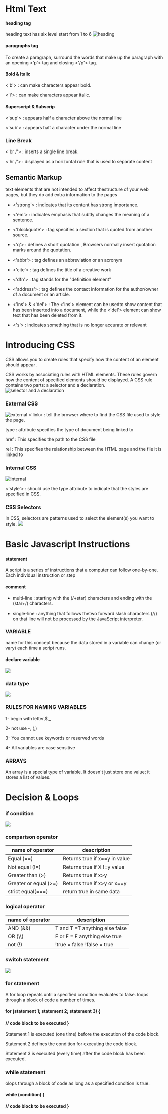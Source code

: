 # Html Text
#### heading tag 
heading text has six level start from 1 to 6
![heading](https://seranking.com/blog/wp-content/uploads/2019/08/Diagrammatic-Representation-of-Heading-Tag-Hierarchy.png)

#### paragraphs tag 
To create a paragraph, surround the words that make up the paragraph with an opening <'p'> tag and closing <'/p'> tag.

#### Bold & Italic
<'b'> : can make characters appear bold.

<'i'> : can make characters appear italic.

#### Superscript & Subscrip
<'sup'> : appears half a character above the normal line

<'sub'> :  appears half a character under the normal line

### Line Break 
<'br /'> : inserts a single line break.

<'hr /'> : displayed as a horizontal rule that is used to separate content

## Semantic Markup
text elements that are not intended to affect thestructure of your web pages, but they do add extra information to the pages

* <'strong'> :  indicates that its content has strong importance.
* <'em'> :  indicates emphasis that subtly changes the meaning of a sentence.

* <'blockquote'> :  tag specifies a section that is quoted from another source.
* <'q'> : defines a short quotation , Browsers normally insert quotation marks around the quotation.
* <'abbr'> : tag defines an abbreviation or an acronym
* <'cite'> : tag defines the title of a creative work
* <'dfn'> : tag stands for the "definition element"
* <'address'> :  tag defines the contact information for the author/owner of a document or an article.
* <'ins'> & <'del'> : The <'ins'> element can be usedto show content that has been inserted into a document, while the <'del'> element can show text that has been deleted from it.

* <'s'> : indicates something that is no longer accurate or relevant

# Introducing CSS
CSS allows you to create rules that specify how the content of an element should appear . 

CSS works by associating rules with HTML elements. These rules govern how the content of specified elements should be displayed. A CSS rule contains two parts: a selector and a declaration.
![ selector and a declaration](https://studentweb.elgin.edu/academic/jbrzezinski7797/CIS%20148/css-syntax.gif)

### External CSS
![external](https://way2tutorial.com/images/external_sheet.png)
<'link> :  tell the browser where to find the CSS file used to style the page. 

type : attribute specifies the type of document being linked to

href : This specifies the path to the CSS file 

rel : This specifies the relationship between the HTML page and the file it is linked to

### Internal CSS
![internal](https://way2tutorial.com/images/internal_sheet.png)

<'style'> : should use the type attribute to indicate that the styles are specified in CSS.

### CSS Selectors 
In CSS, selectors are patterns used to select the element(s) you want to style.
<img src = 'https://pbs.twimg.com/media/EdTVA1CWAAAvVIu.jpg:large' >

# Basic Javascript Instructions
#### statement
A script is a series of instructions that a computer can follow one-by-one. Each individual instruction or step   

#### comment
* multi-line :  starting with the (/+star) characters and ending with the (star+/) characters.

* single-line : anything that follows thetwo forward slash characters (//) on that line will not be processed by the JavaScript interpreter.

### VARIABLE
name for this concept because the data stored in a variable can change (or vary) each time a script runs. 

#### declare variable 
<img src = 'https://image.slidesharecdn.com/javascript-121025014225-phpapp01/95/javascript-by-geetanjali-23-638.jpg?cb=1353989343'>

### data type
<img src = 'https://allma.si/blog/wp-content/uploads/2020/10/data-type-in-javascript.png'>

### RULES FOR NAMING VARIABLES
1- begin with letter,$,_

2- not use -, (,)

3- You cannot use keywords or reserved words

4- All variables are case sensitive

### ARRAYS
An array is a special type of variable. It doesn't just store one value; it stores a list of values. 




# Decision & Loops
### if condition
<img src = 'https://miro.medium.com/max/1400/1*uENzVnU4d_rXpuoe9q1jsw.png'>

### comparison operator
name of operator        | description   
------------------------|----------------------
Equal (==)              | Returns true if x==y in value
Not equal (!=)          | Returns true if X !=y value
Greater than (>)        | Returns true if x>y 
Greater or equal (>=)   | Returns true if x>y or x==y
strict equal(===)       | return true in same data

### logical operator
name of operator        | description   
------------------------|----------------------
AND (&&)                | T and T =T anything else false
OR (\\\\)                   | F or F = F anything else true
not (!)                 | !true = false !false = true


### switch statement 
<img src = 'https://www.bookofnetwork.com/images/javascript-images/JS_switch-syntax_20Sep16_1827.png'>

### for statement
A for loop repeats until a specified condition evaluates to false.
loops through a block of code a number of times.

#### for (statement 1; statement 2; statement 3) {
#### // code block to be executed }

Statement 1 is executed (one time) before the execution of the code block.

Statement 2 defines the condition for executing the code block.

Statement 3 is executed (every time) after the code block has been executed.


### while statement
olops through a block of code as long as a specified condition is true.

#### while (condition) {
#### // code block to be executed }